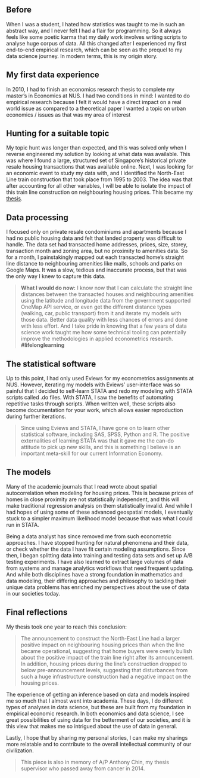 ## Before
When I was a student, I hated how statistics was taught to me in such an abstract way, and I never felt I had a flair for programming. So it always feels like some poetic karma that my daily work involves writing scripts to analyse huge corpus of data. All this changed after I experienced my first end-to-end empirical research, which can be seen as the prequel to my data science journey. In modern terms, this is my origin story.

## My first data experience
In 2010, I had to finish an economics research thesis to complete my master’s in Economics at NUS. I had two conditions in mind: 
I wanted to do empirical research because I felt it would have a direct impact on a real world issue as compared to a theoretical paper
I wanted a topic on urban economics / issues as that was my area of interest

## Hunting for a suitable topic
My topic hunt was longer than expected, and this was solved only when I reverse engineered my solution by looking at what data was available. This was where I found a large, structured set of Singapore’s historical private resale housing transactions that was available online. Next, I was looking for an economic event to study my data with, and I identified the North-East Line train construction that took place from 1995 to 2003. The idea was that after accounting for all other variables, I will be able to isolate the impact of this train line construction on neighbouring housing prices. This became my [thesis](https://scholarbank.nus.edu.sg/handle/10635/30739).

## Data processing
I focused only on private resale condominiums and apartments because I had no public housing data and felt that landed property was difficult to handle. The data set had transacted home addresses, prices, size, storey, transaction month and zoning area, but no proximity to amenities data. So for a month, I painstakingly mapped out each transacted home’s straight line distance to neighbouring amenities like malls, schools and parks on Google Maps. It was a slow, tedious and inaccurate process, but that was the only way I knew to capture this data.

> **What I would do now:** I know now that I can calculate the straight line distances between the transacted houses and neighbouring amenities using the latitude and longitude data from the government supported OneMap API service, or even get the different distance types (walking, car, public transport) from it and iterate my models with those data. Better data quality with less chances of errors and done with less effort. And I take pride in knowing that a few years of data science work taught me how some technical tooling can potentially improve the methodologies in applied econometrics research. **#lifelonglearning**

## The statistical software
Up to this point, I had only used Eviews for my econometrics assignments at NUS. However, iterating my models with Eviews’ user-interface was so painful that I decided to self-learn STATA and redo my modeling with STATA scripts called .do files. With STATA, I saw the benefits of automating repetitive tasks through scripts. When written well, these scripts also become documentation for your work, which allows easier reproduction during further iterations.

> Since using Eviews and STATA, I have gone on to learn other statistical software, including SAS, SPSS, Python and R. The positive externalities of learning STATA was that it gave me the can-do attitude to pick up new skills, and this is something I believe is an important meta-skill for our current Information Economy.

## The models
Many of the academic journals that I read wrote about spatial autocorrelation when modeling for housing prices. This is because prices of homes in close proximity are not statistically independent, and this will make traditional regression analysis on them statistically invalid. And while I had hopes of using some of these advanced geospatial models, I eventually stuck to a simpler maximum likelihood model because that was what I could run in STATA.

Being a data analyst has since removed me from such econometric approaches. I have stopped hunting for natural phenomena and their data, or check whether the data I have fit certain modeling assumptions. Since then, I began splitting data into training and testing data sets and set up A/B testing experiments. I have also learned to extract large volumes of data from systems and manage analytics workflows that need frequent updating. And while both disciplines have a strong foundation in mathematics and data modeling, their differing approaches and philosophy to tackling their unique data problems has enriched my perspectives about the use of data in our societies today.

## Final reflections
My thesis took one year to reach this conclusion: 

> The announcement to construct the North-East Line had a larger positive impact on neighbouring housing prices than when the line became operational, suggesting that home buyers were overly bullish about the positive impact of the train line right after its announcement. In addition, housing prices during the line’s construction dropped to below pre-announcement levels, suggesting that disturbances from such a huge infrastructure construction had a negative impact on the housing prices.

The experience of getting an inference based on data and models inspired me so much that I almost went into academia. These days, I do different types of analyses in data science, but these are built from my foundation in empirical economic research. In both economics and data science, I see great possibilities of using data for the betterment of our societies, and it is this view that makes me so intrigued about the use of data in general. 

Lastly, I hope that by sharing my personal stories, I can make my sharings more relatable and to contribute to the overall intellectual community of our civilization.

> This piece is also in memory of A/P Anthony Chin, my thesis supervisor who passed away from cancer in 2014.